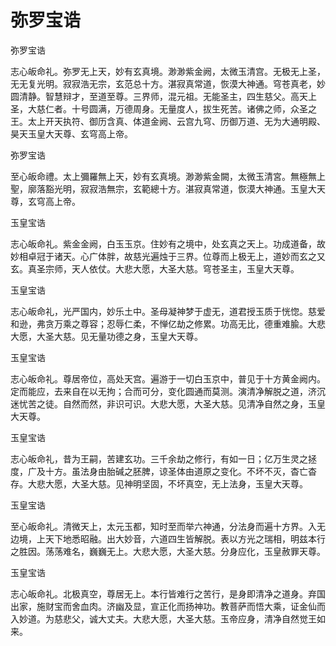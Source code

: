 # 弥罗宝诰

弥罗宝诰

志心皈命礼。弥罗无上天，妙有玄真境。渺渺紫金阙，太微玉清宫。无极无上圣，无无复光明。寂寂浩无宗，玄范总十方。湛寂真常道，恢漠大神通。穹苍真老，妙圆清静。智慧辩才，至道至尊。三界师，混元祖。无能圣主，四生慈父。高天上圣，大慈仁者。十号圆满，万德周身。无量度人，拔生死苦。诸佛之师，众圣之王。太上开天执符、御历含真、体道金阙、云宫九穹、历御万道、无为大通明殿、昊天玉皇大天尊、玄穹高上帝。

弥罗宝诰

至心皈命禮。太上彌羅無上天，妙有玄真境。渺渺紫金闕，太微玉清宮。無極無上聖，廓落豁光明，寂寂浩無宗，玄範總十方。湛寂真常道，恢漠大神通。玉皇大天尊，玄穹高上帝。

玉皇宝诰

志心皈命礼。紫金金阙，白玉玉京。住妙有之境中，处玄真之天上。功成道备，故妙相卓冠于诸天。心广体胖，故慈光遍烛于三界。位尊而上极无上，道妙而玄之又玄。真圣宗师，天人依仗。大悲大愿，大圣大慈。穹苍圣主，玉皇大天尊。

玉皇宝诰

志心皈命礼，光严国内，妙乐土中。圣母凝神梦于虚无，道君授玉质于恍惚。慈爱和逊，弗贪万乘之尊容；忍辱仁柔，不惮亿劫之修累。功高无比，德重难腧。大悲大愿，大圣大慈。见无量功德之身，玉皇大天尊。

玉皇宝诰

志心皈命礼。尊居帝位，高处天宫。遍游于一切白玉京中，普见于十方黄金阙内。定而能应，去来自在以无拘；合而可分，变化圆通而莫测。演清净解脱之道，济沉迷忧苦之徒。自然而然，非识可识。大悲大愿，大圣大慈。见清净自然之身，玉皇大天尊。

玉皇宝诰

志心皈命礼，昔为王嗣，苦建玄功。三千余劫之修行，有如一日；亿万生灵之拯度，广及十方。虽法身由胎碱之胚脾，谅圣体由道原之变化。不坏不灭，杳亡杳存。大悲大愿，大圣大慈。见神明坚固，不坏真空，无上法身，玉皇大天尊。

玉皇宝诰

至心皈命礼。清微天上，太元玉都，知时至而举六神通，分法身而遍十方界。入无边境，上天下地悉昭融。出大妙音，六道四生皆解脱。表以方光之瑞相，明兹本行之胜因。荡荡难名，巍巍无上。大悲大愿，大圣大慈。分身应化，玉皇赦罪天尊。

玉皇宝诰

志心皈命礼。北极真空，尊居无上。本行皆难行之苦行，是身即清净之道身。弃国出家，施财宝而舍血肉。济幽及显，宣正化而扬神功。教菩萨而悟大乘，证金仙而入妙道。为慈悲父，诚大丈夫。大悲大愿，大圣大慈。玉帝应身，清净自然觉王如来。
